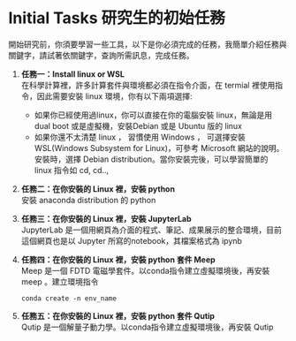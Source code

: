 # Initial Tasks 研究生的初始任務 
開始研究前，你須要學習一些工具，以下是你必須完成的任務，我簡單介紹任務與關鍵字，請試著依關鍵字，查詢所需訊息，完成任務。

1. **任務一：Install linux or WSL** <br> 在科學計算裡，許多計算套件與環境都必須在指令介面，在 termial 裡使用指令，因此需要安裝 linux 環境，你有以下兩項選擇:
   - 如果你已經使用過linux，你可以直接在你的電腦安裝 linux，無論是用 dual boot 或是虛擬機，安裝Debian 或是 Ubuntu 版的 linux
   - 如果你還不太清楚 linux ， 習慣使用 Windows ， 可選擇安裝 WSL(Windows Subsystem for Linux)，可參考 Microsoft 網站的說明。安裝時，選擇 Debian distribution。當你安裝完後，可以學習簡單的 linux 指令如 cd, cd.., 
2. **任務二：在你安裝的 Linux 裡，安裝 python** <br> 安裝 anaconda distribution 的 python
3. **任務三：在你安裝的 Linux 裡，安裝 JupyterLab** <br> JupyterLab 是一個用網頁為介面的程式、筆記、成果展示的整合環境，目前這個網頁也是以 Jupyter 所寫的notebook，其檔案格式為 ipynb 
4. **任務四：在你安裝的 Linux 裡，安裝 python 套件 Meep** <br> Meep 是一個 FDTD 電磁學套件。以conda指令建立虛擬環境後，再安裝 meep 。建立環境指令

     ```
     conda create -n env_name 
     ```

5. **任務五：在你安裝的 Linux 裡，安裝 python 套件 Qutip**<br> Qutip 是一個解量子動力學。以conda指令建立虛擬環境後，再安裝 Qutip
